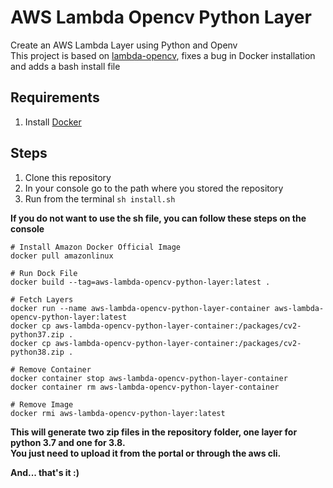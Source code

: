 # AWS Lambda Opencv Python Layer
Create an AWS Lambda Layer using Python and Openv\
This project is based on [lambda-opencv](https://github.com/awslabs/lambda-opencv), fixes a bug in Docker installation and adds a bash install file

## Requirements  
1. Install [Docker](https://docs.docker.com/)

## Steps
1. Clone this repository
2. In your console go to the path where you stored the repository
3. Run from the terminal ```sh install.sh```

**If you do not want to use the sh file, you can follow these steps on the console**

```
# Install Amazon Docker Official Image
docker pull amazonlinux

# Run Dock File
docker build --tag=aws-lambda-opencv-python-layer:latest .

# Fetch Layers
docker run --name aws-lambda-opencv-python-layer-container aws-lambda-opencv-python-layer:latest
docker cp aws-lambda-opencv-python-layer-container:/packages/cv2-python37.zip .
docker cp aws-lambda-opencv-python-layer-container:/packages/cv2-python38.zip .

# Remove Container
docker container stop aws-lambda-opencv-python-layer-container
docker container rm aws-lambda-opencv-python-layer-container

# Remove Image
docker rmi aws-lambda-opencv-python-layer:latest
```

**This will generate two zip files in the repository folder, one layer for python 3.7 and one for 3.8.\
You just need to upload it from the portal or through the aws cli.**

**And... that's it :)**
